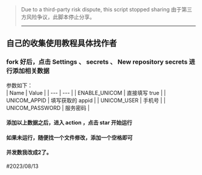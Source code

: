> Due to a third-party risk dispute, this script stopped sharing
> 由于第三方风险争议，此脚本停止分享。
> ***
## 自己的收集使用教程具体找作者
 ### fork 好后，点击 Settings 、 secrets 、 New repository secrets 进行添加相关数据
 参数如下：  
|  Name | Value  |
|  --- | --- |
| ENABLE_UNICOM  | 直接填写 true |
| UNICOM_APPID  | 填写获取的 appid |
| UNICOM_USER  | 手机号 |
| UNICOM_PASSWORD  | 服务密码 |   

#### 添加以上数据之后，进入 action ，点击 star 开始运行   
#### 如果未运行，随便找一个文件修改，添加一个空格即可  
#### 并发数我改成2了。
#2023/08/13
